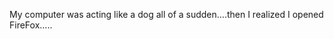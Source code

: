 <!--
id: 939429810
link: http://kevinisom.info/post/939429810/my-computer-was-acting-like-a-dog-all-of-a
slug: my-computer-was-acting-like-a-dog-all-of-a
date: Thu Aug 12 2010 12:08:36 GMT+1200 (NZST)
raw: {"blog_name":"kevinisom","id":939429810,"post_url":"http://kevinisom.info/post/939429810/my-computer-was-acting-like-a-dog-all-of-a","slug":"my-computer-was-acting-like-a-dog-all-of-a","type":"text","date":"2010-08-12 00:08:36 GMT","timestamp":1281571716,"state":"published","format":"html","reblog_key":"t5UIiGIS","tags":[],"short_url":"http://tmblr.co/Zw68Yyt-e_o","highlighted":[],"feed_item":"http://twitter.com/kev_nz/statuses/20919957826","from_feed_id":"650289","note_count":0,"title":null,"body":"<p>My computer was acting like a dog all of a sudden&#8230;.then I realized I opened FireFox&#8230;..</p>"}
publish: 2010-08-012
tags: 
title: null
-->


My computer was acting like a dog all of a sudden….then I realized I
opened FireFox…..


